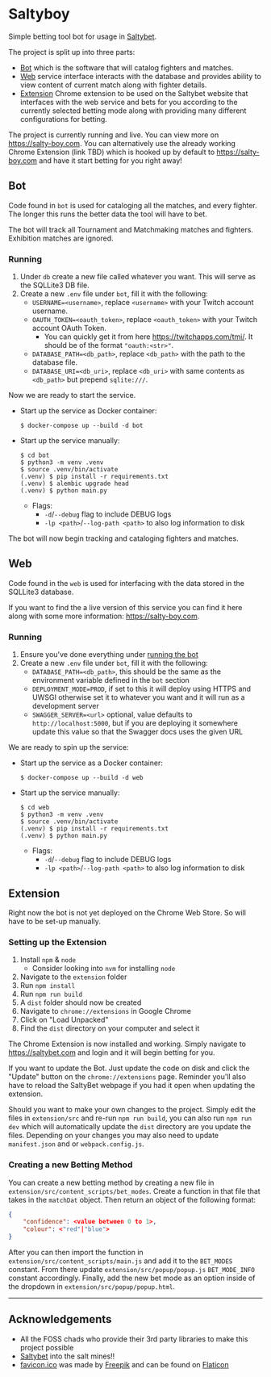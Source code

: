# Saltyboy

Simple betting tool bot for usage in [Saltybet](https://saltybet.com).

The project is split up into three parts:

- [Bot](#bot) which is the software that will catalog fighters and matches.
- [Web](#web) service interface interacts with the database and provides ability to view content of current match along with fighter details.
- [Extension](#extension) Chrome extension to be used on the Saltybet website that interfaces with the web service and bets for you according to the currently selected betting mode along with providing many different configurations for betting.

The project is currently running and live. You can view more on https://salty-boy.com. You can alternatively use the already working Chrome Extension (link TBD) which is hooked up by default to https://salty-boy.com and have it start betting for you right away!


## Bot

Code found in `bot` is used for cataloging all the matches, and every fighter. The longer this runs the better data the tool will have to bet.

The bot will track all Tournament and Matchmaking matches and fighters. Exhibition matches are ignored.

### Running

1. Under `db` create a new file called whatever you want. This will serve as the SQLLite3 DB file.
1. Create a new `.env` file under `bot`, fill it with the following:
    - `USERNAME=<username>`, replace `<username>` with your Twitch account username.
    - `OAUTH_TOKEN=<oauth_token>`, replace `<oauth_token>` with your Twitch account OAuth Token.
        - You can quickly get it from here https://twitchapps.com/tmi/. It should be of the format `"oauth:<str>"`.
    - `DATABASE_PATH=<db_path>`, replace `<db_path>` with the path to the database file.
    - `DATABASE_URI=<db_uri>`, replace `<db_uri>` with same contents as `<db_path>` but prepend `sqlite:///`.


Now we are ready to start the service.

- Start up the service as Docker container:
    ```
    $ docker-compose up --build -d bot
    ```
- Start up the service manually:
    ```
    $ cd bot
    $ python3 -m venv .venv
    $ source .venv/bin/activate
    (.venv) $ pip install -r requirements.txt
    (.venv) $ alembic upgrade head
    (.venv) $ python main.py
    ```
    - Flags:
        - `-d`/`--debug` flag to include DEBUG logs
        - `-lp <path>`/`--log-path <path>` to also log information to disk

The bot will now begin tracking and cataloging fighters and matches.

## Web

Code found in the `web` is used for interfacing with the data stored in the SQLLite3 database.

If you want to find the a live version of this service you can find it here along with some more information: https://salty-boy.com.

### Running

1. Ensure you've done everything under [running the bot](#bot-running)
1. Create a new `.env` file under `bot`, fill it with the following:
    - `DATABASE_PATH=<db_path>`, this should be the same as the environment variable defined in the `bot` section
    - `DEPLOYMENT_MODE=PROD`, if set to this it will deploy using HTTPS and UWSGI otherwise set it to whatever you want and it will run as a development server
    - `SWAGGER_SERVER=<url>` optional, value defaults to `http://localhost:5000`, but if you are deploying it somewhere update this value so that the Swagger docs uses the given URL

We are ready to spin up the service:

- Start up the service as a Docker container:
    ```
    $ docker-compose up --build -d web
    ```
- Start up the service manually:
    ```
    $ cd web
    $ python3 -m venv .venv
    $ source .venv/bin/activate
    (.venv) $ pip install -r requirements.txt
    (.venv) $ python main.py
    ```
    - Flags:
        - `-d`/`--debug` flag to include DEBUG logs
        - `-lp <path>`/`--log-path <path>` to also log information to disk


## Extension

Right now the bot is not yet deployed on the Chrome Web Store. So will have to be set-up manually. 

### Setting up the Extension

1. Install `npm` & `node`
    - Consider looking into `nvm` for installing `node`
1. Navigate to the `extension` folder
1. Run `npm install`
1. Run `npm run build`
1. A `dist` folder should now be created
1. Navigate to `chrome://extensions` in Google Chrome
1. Click on "Load Unpacked"
1. Find the `dist` directory on your computer and select it

The Chrome Extension is now installed and working. Simply navigate to https://saltybet.com and login and it will begin betting for you.

If you want to update the Bot. Just update the code on disk and click the "Update" button on the `chrome://extensions` page. Reminder you'll also have to reload the SaltyBet webpage if you had it open when updating the extension.

Should you want to make your own changes to the project. Simply edit the files in `extension/src` and re-run `npm run build`, you can also run `npm run dev` which will automatically update the `dist` directory are you update the files. Depending on your changes you may also need to update `manifest.json` and or `webpack.config.js`.

### Creating a new Betting Method

You can create a new betting method by creating a new file in `extension/src/content_scripts/bet_modes`. Create a function in that file that takes in the `matchDat` object. Then return an object of the following format:

```json
{
    "confidence": <value between 0 to 1>,
    "colour": <"red"|"blue">
}
```

After you can then import the function in `extension/src/content_scripts/main.js` and add it to the `BET_MODES` constant. From there update `extension/src/popup/popup.js` `BET_MODE_INFO` constant accordingly. Finally, add the new bet mode as an option inside of the dropdown in `extension/src/popup/popup.html`.

----

## Acknowledgements

- All the FOSS chads who provide their 3rd party libraries to make this project possible
- [Saltybet](https://saltybet.com) into the salt mines!! 
- [favicon.ico](web/public/favicon.ico) was made by [Freepik](https://www.freepik.com) and can be found on [Flaticon](https://www.flaticon.com)
